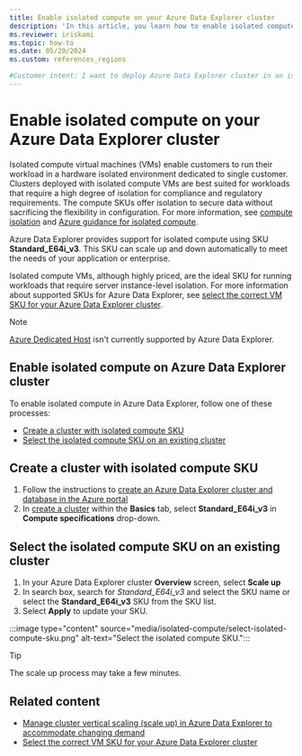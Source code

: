 ```yaml
---
title: Enable isolated compute on your Azure Data Explorer cluster
description: 'In this article, you learn how to enable isolated compute on your Azure Data Explorer cluster by selecting the correct SKU.'
ms.reviewer: iriskami
ms.topic: how-to
ms.date: 05/20/2024
ms.custom: references_regions

#Customer intent: I want to deploy Azure Data Explorer cluster in an isolated compute SKU.
---
```


# Enable isolated compute on your Azure Data Explorer cluster

Isolated compute virtual machines (VMs) enable customers to run their workload in a hardware isolated environment dedicated to single customer. Clusters deployed with isolated compute VMs are best suited for workloads that require a high degree of isolation for compliance and regulatory requirements. The compute SKUs offer isolation to secure data without sacrificing the flexibility in configuration. For more information, see [compute isolation](/azure/security/fundamentals/isolation-choices#compute-isolation) and [Azure guidance for isolated compute](/azure/azure-government/azure-secure-isolation-guidance#compute-isolation).

Azure Data Explorer provides support for isolated compute using SKU **Standard_E64i_v3**. This SKU can scale up and down automatically to meet the needs of your application or enterprise.

Isolated compute VMs, although highly priced, are the ideal SKU for running workloads that require server instance-level isolation. For more information about supported SKUs for Azure Data Explorer, see [select the correct VM SKU for your Azure Data Explorer cluster](manage-cluster-choose-sku.md).

> [!NOTE]
> [Azure Dedicated Host](https://azure.microsoft.com/services/virtual-machines/dedicated-host/) isn't currently supported by Azure Data Explorer. 

## Enable isolated compute on Azure Data Explorer cluster 

To enable isolated compute in Azure Data Explorer, follow one of these processes:
* [Create a cluster with isolated compute SKU](#create-a-cluster-with-isolated-compute-sku)
* [Select the isolated compute SKU on an existing cluster](#select-the-isolated-compute-sku-on-an-existing-cluster)

## Create a cluster with isolated compute SKU

1. Follow the instructions to [create an Azure Data Explorer cluster and database in the Azure portal](create-cluster-and-database.md)
2. In [create a cluster](create-cluster-and-database.md#create-a-cluster) within the **Basics** tab, select **Standard_E64i_v3** in **Compute specifications** drop-down.

## Select the isolated compute SKU on an existing cluster

1. In your Azure Data Explorer cluster **Overview** screen, select **Scale up**
1. In search box, search for *Standard_E64i_v3* and select the SKU name or select the **Standard_E64i_v3** SKU from the SKU list.
1. Select **Apply** to update your SKU. 

:::image type="content" source="media/isolated-compute/select-isolated-compute-sku.png" alt-text="Select the isolated compute SKU.":::

> [!TIP]
> The scale up process may take a few minutes.

## Related content

* [Manage cluster vertical scaling (scale up) in Azure Data Explorer to accommodate changing demand](manage-cluster-vertical-scaling.md)
* [Select the correct VM SKU for your Azure Data Explorer cluster](manage-cluster-choose-sku.md)
